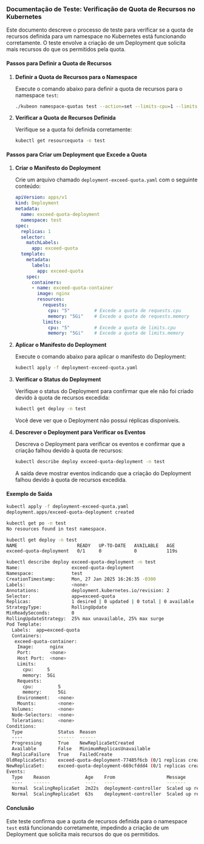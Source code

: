 ### Documentação de Teste: Verificação de Quota de Recursos no Kubernetes

Este documento descreve o processo de teste para verificar se a quota de recursos definida para um namespace no Kubernetes está funcionando corretamente. O teste envolve a criação de um Deployment que solicita mais recursos do que os permitidos pela quota.

#### Passos para Definir a Quota de Recursos

1. **Definir a Quota de Recursos para o Namespace**

   Execute o comando abaixo para definir a quota de recursos para o namespace `test`:

   ```sh
   ./kubeon namespace-quotas test --action=set --limits-cpu=1 --limits-memory=1Gi --requests-cpu=1 --requests-memory=1Gi
   ```

2. **Verificar a Quota de Recursos Definida**

   Verifique se a quota foi definida corretamente:

   ```sh
   kubectl get resourcequota -n test
   ```

#### Passos para Criar um Deployment que Excede a Quota

1. **Criar o Manifesto do Deployment**

   Crie um arquivo chamado `deployment-exceed-quota.yaml` com o seguinte conteúdo:

   ```yaml
   apiVersion: apps/v1
   kind: Deployment
   metadata:
     name: exceed-quota-deployment
     namespace: test
   spec:
     replicas: 1
     selector:
       matchLabels:
         app: exceed-quota
     template:
       metadata:
         labels:
           app: exceed-quota
       spec:
         containers:
         - name: exceed-quota-container
           image: nginx
           resources:
             requests:
               cpu: "5"         # Excede a quota de requests.cpu
               memory: "5Gi"    # Excede a quota de requests.memory
             limits:
               cpu: "5"         # Excede a quota de limits.cpu
               memory: "5Gi"    # Excede a quota de limits.memory
   ```

2. **Aplicar o Manifesto do Deployment**

   Execute o comando abaixo para aplicar o manifesto do Deployment:

   ```sh
   kubectl apply -f deployment-exceed-quota.yaml
   ```

3. **Verificar o Status do Deployment**

   Verifique o status do Deployment para confirmar que ele não foi criado devido à quota de recursos excedida:

   ```sh
   kubectl get deploy -n test
   ```

   Você deve ver que o Deployment não possui réplicas disponíveis.

4. **Descrever o Deployment para Verificar os Eventos**

   Descreva o Deployment para verificar os eventos e confirmar que a criação falhou devido à quota de recursos:

   ```sh
   kubectl describe deploy exceed-quota-deployment -n test
   ```

   A saída deve mostrar eventos indicando que a criação do Deployment falhou devido à quota de recursos excedida.

#### Exemplo de Saída

```sh
kubectl apply -f deployment-exceed-quota.yaml
deployment.apps/exceed-quota-deployment created

kubectl get po -n test
No resources found in test namespace.

kubectl get deploy -n test
NAME                      READY   UP-TO-DATE   AVAILABLE   AGE
exceed-quota-deployment   0/1     0            0           119s

kubectl describe deploy exceed-quota-deployment -n test
Name:                   exceed-quota-deployment
Namespace:              test
CreationTimestamp:      Mon, 27 Jan 2025 16:26:35 -0300
Labels:                 <none>
Annotations:            deployment.kubernetes.io/revision: 2
Selector:               app=exceed-quota
Replicas:               1 desired | 0 updated | 0 total | 0 available | 2 unavailable
StrategyType:           RollingUpdate
MinReadySeconds:        0
RollingUpdateStrategy:  25% max unavailable, 25% max surge
Pod Template:
  Labels:  app=exceed-quota
  Containers:
   exceed-quota-container:
    Image:      nginx
    Port:       <none>
    Host Port:  <none>
    Limits:
      cpu:     5
      memory:  5Gi
    Requests:
      cpu:         5
      memory:      5Gi
    Environment:   <none>
    Mounts:        <none>
  Volumes:         <none>
  Node-Selectors:  <none>
  Tolerations:     <none>
Conditions:
  Type             Status  Reason
  ----             ------  ------
  Progressing      True    NewReplicaSetCreated
  Available        False   MinimumReplicasUnavailable
  ReplicaFailure   True    FailedCreate
OldReplicaSets:    exceed-quota-deployment-77485f6cb (0/1 replicas created)
NewReplicaSet:     exceed-quota-deployment-669cfddd4 (0/1 replicas created)
Events:
  Type    Reason             Age    From                   Message
  ----    ------             ----   ----                   -------
  Normal  ScalingReplicaSet  2m22s  deployment-controller  Scaled up replica set exceed-quota-deployment-77485f6cb to 1
  Normal  ScalingReplicaSet  63s    deployment-controller  Scaled up replica set exceed-quota-deployment-669cfddd4 to 1
```

#### Conclusão

Este teste confirma que a quota de recursos definida para o namespace `test` está funcionando corretamente, impedindo a criação de um Deployment que solicita mais recursos do que os permitidos.